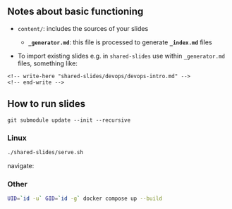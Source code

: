 ## Notes about basic functioning

- `content/`: includes the sources of your slides
    - **`_generator.md`**: this file is processed to generate **`_index.md`** files

- To import existing slides e.g. in `shared-slides` use within `_generator.md` files, something like:
```
<!-- write-here "shared-slides/devops/devops-intro.md" -->
<!-- end-write -->
```

## How to run slides

```
git submodule update --init --recursive
```

### Linux

```bash
./shared-slides/serve.sh
```

navigate:

### Other

```bash
UID=`id -u` GID=`id -g` docker compose up --build
```
